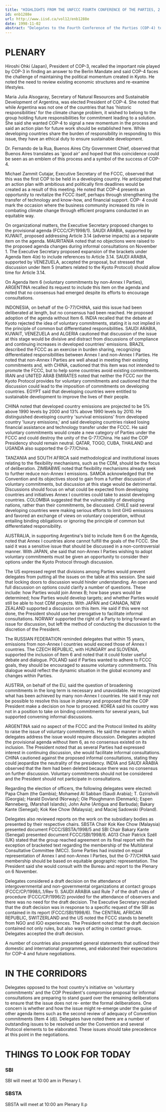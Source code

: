 ```yaml
---
title: "HIGHLIGHTS FROM THE UNFCCC FOURTH CONFERENCE OF THE PARTIES, 2 NOVEMBER 1998"
id: enb1288e
url: http://www.iisd.ca/vol12/enb1288e
date: 1998-11-02
abstract: "Delegates to the Fourth Conference of the Parties (COP-4) to the  UN Framework Convention on Climate Change (FCCC) heard welcoming  remarks and considered organizational matters. Delegates debated  the COP-4 agenda at length, focusing on the deletion of an item  concerning voluntary commitments for non-Annex I Parties."
---
```


# PLENARY

Hiroshi Ohki (Japan), President of COP-3, recalled the important  role played by COP-3 in finding an answer to the Berlin Mandate  and said COP-4 faces the challenge of maintaining the political  momentum created in Kyoto. He noted the need to review existing  economic structures and re-examine lifestyles.

Maria Julia Alsogaray, Secretary of Natural Resources and  Sustainable Development of Argentina, was elected President of  COP-4. She noted that while Argentina was not one of the  countries that has 'historic responsibilities' for the climate  change problem, it wished to belong to the group holding future  responsibilities for commitment leading to a solution. She said  she wanted COP-4 to signal a new momentum in the process and  said an action plan for future work should be established here.  While developing countries share the burden of responsibility in  responding to this issue, they have an ethical duty to ensure  sustainable development.

Dr. Fernando de la Rua, Buenos Aires City Government Chief,  observed that Buenos Aires translates as 'good air' and hoped  that this coincidence could be seen as an emblem of this process  and a symbol of the success of COP-4.

Michael Zammit Cutajar, Executive Secretary of the FCCC,  observed that this was the first COP to be held in a developing  country. He anticipated that an action plan with ambitious and  politically firm deadlines would be created as a result of this  meeting. He noted that COP-4 presents an opportunity to  revitalize the FCCC itself, perhaps through strengthening the  transfer of technology and know-how, and financial support. COP- 4 could mark the occasion where the business community increased  its role in combating climate change through efficient programs  conducted in an equitable way.

On organizational matters, the Executive Secretary proposed  changes to the provisional agenda (FCCC/CP/1998/1). SAUDI  ARABIA, supported by KUWAIT, proposed addressing Article 3.14  (adverse impacts) as a separate item on the agenda. MAURITANIA  noted that no objections were raised to the proposed agenda  changes during informal consultations on November 1. The  Executive Secretary proposed expansion of the brackets under  Agenda Item 4(e) to include references to Article 3.14. SAUDI  ARABIA, supported by VENEZUELA, accepted the proposal, but  stressed that discussion under Item 5 (matters related to the  Kyoto Protocol) should allow time for Article 3.14.

On Agenda Item 6 (voluntary commitments by non-Annex I Parties),  ARGENTINA recalled its request to include this item on the  agenda and noted that no consensus had emerged despite its  efforts to encourage consultations.

INDONESIA, on behalf of the G-77/CHINA, said this issue had been  deliberated at length, but no consensus had been reached. He  proposed adoption of the agenda without Item 6. INDIA recalled  that the debate at Kyoto rejected the idea of voluntary  commitments, stating it is not implied in the principle of  common but differentiated responsibilities. SAUDI ARABIA,  KUWAIT, VENEZUELA and ALGERIA cautioned that discussion of the  issue at this stage would be divisive and distract from  discussions of compliance and continuing increases in developed  countries' emissions. BRAZIL described the FCCC as an exercise  in burden sharing, recognizing differentiated responsibilities  between Annex I and non-Annex I Parties. He noted that non-Annex  I Parties are well ahead in meeting their existing commitments  and, with CHINA, cautioned that this item was not intended to  promote the FCCC, but to help some countries avoid existing  commitments. IRAN and UNITED ARAB EMIRATES noted that neither  the FCCC nor the Kyoto Protocol provides for voluntary  commitments and cautioned that the discussion could lead to the  imposition of commitments on developing countries. EGYPT said  that developing countries were entitled to sustainable  development to improve the lives of their people.

CHINA noted that developed country emissions are projected to be  5% above 1990 levels by 2000 and 13% above 1990 levels by 2010.  He distinguished developing country 'survival emissions' from  developed country 'luxury emissions,' and said developing  countries risked losing financial assistance and technology  transfer under the FCCC. He said voluntary commitments would  create a new category of Parties under the FCCC and could  destroy the unity of the G-77/China. He said the COP Presidency  should remain neutral. QATAR, TOGO, CUBA, THAILAND and UGANDA  also supported the G-77/China.

TANZANIA and SOUTH AFRICA said methodological and institutional  issues relating to the flexibility mechanisms, such as the CDM,  should be the focus of deliberation. ZIMBABWE noted that  flexibility mechanisms already seek to further reduce non-Annex  I emissions. SAMOA acknowledged that the Convention and its  objectives stood to gain from a further discussion of voluntary  commitments, but discussion at this stage would be detrimental.  Discussions should focus on what could be expected from  developing countries and initiatives Annex I countries could  take to assist developing countries. COLOMBIA suggested that the  vulnerability of developing nations, rather than their  commitments, be discussed. CHILE said several developing  countries were making serious efforts to limit GHG emissions and  favored an exchange of views on voluntary cooperation, without  entailing binding obligations or ignoring the principle of  common but differentiated responsibility.

AUSTRALIA, in supporting Argentina's bid to include Item 6 on  the Agenda, noted that Annex I countries alone cannot fulfill  the goals of the FCCC. She said it was a sensitive issue that  should be discussed in a non-controversial manner. With JAPAN,  she said that non-Annex I Parties wishing to adopt voluntary  commitments must be given an opportunity to consider their  options under the Kyoto Protocol through discussion.

The US expressed regret that divisions among Parties would  prevent delegates from putting all the issues on the table at  this session. She said that locking doors to discussion would  hinder understanding. An open and full discussion on options  could clarify a number of questions. These include: how Parties  would join Annex B; how base years would be determined; how  Parties would develop targets; and whether Parties would still  be able to host CDM projects. With JAPAN and CANADA, NEW ZEALAND  supported a discussion on this item. He said if this were not  done, the President should use her prerogative to facilitate  informal consultations. NORWAY supported the right of a Party to  bring forward an issue for discussion, but left the method of  conducting the discussion to the discretion of the President.

The RUSSIAN FEDERATION reminded delegates that within 15 years,  emissions from non-Annex I countries would exceed those of Annex  I countries. The CZECH REPUBLIC, with HUNGARY and SLOVENIA,  supported the inclusion of Item 6 and noted that it could foster  useful debate and dialogue. POLAND said if Parties wanted to  adhere to FCCC goals, they should be encouraged to assume  voluntary commitments. This dialogue would reflect the dynamic  situation in the global economy and changes within Parties.

AUSTRIA, on behalf of the EU, said the question of broadening  commitments in the long term is necessary and unavoidable. He  recognized what has been achieved by many non-Annex I countries.  He said it may not be possible to resolve this issue in plenary  and proposed that the COP President make a decision on how to  proceed. KOREA said his country was not in a position to take on  binding commitments for several years, but supported convening  informal discussions.

ARGENTINA said no aspect of the FCCC and the Protocol limited  its ability to raise the issue of voluntary commitments. He said  the manner in which delegates address the issue would require  discussion. Delegates adopted the provisional agenda without  Item 6, as no consensus existed on its inclusion. The President  noted that as several Parties had expressed interest in  continuing discussion, she would facilitate informal  consultations. CHINA cautioned against the proposed informal  consultations, stating they could jeopardize the neutrality of  the presidency. INDIA and SAUDI ARABIA observed that the item  had been deleted because there was no consensus on further  discussion. Voluntary commitments should not be considered and  the President should not participate in consultations.

Regarding the election of officers, the following delegates were  elected: Papa Cham (the Gambia); Mohamed Al Sabban (Saudi  Arabia); T. Gzirishvili (Georgia); Harald Dovland (Norway); Ole  Ploughmann (Denmark); Espen Rønneberg, (Marshall Islands); John  Ashe (Antigua and Barbuda); Bakary Kante (Senegal); Kok Kee Chow  (Malaysia); and Maciej Sadowski (Poland).

Delegates also reviewed reports on the work on the subsidiary  bodies as presented by their respective chairs. SBSTA Chair Kok  Kee Chow (Malaysia) presented document FCCC/SBSTA/1998/5 and SBI  Chair Bakary Kante (Senegal) presented document FCCC/SBI/1998/6.  AG13 Chair Patrick Széll (UK) stated that the group reached  agreement on its final report with the exception of bracketed  text regarding the membership of the Multilateral Consultative  Committee (MCC). Some Parties had insisted on equal  representation of Annex I and non-Annex I Parties, but the G-77/CHINA said membership should be based on equitable geographic  representation. The President said she would consult with the  Bureau and report to the Plenary on 6 November.

Delegates considered a draft decision on the attendance of  intergovernmental and non-governmental organizations at contact  groups (FCCC/CP/1998/L.1/Rev 1). SAUDI ARABIA said Rule 7 of the  draft rules of procedure (FCCC/CP/1996/2) provided for the  attendance of observers and there was no need for the draft  decision. The Executive Secretary recalled that the draft  decision was in response to a specific request of the SBI as  contained in its report (FCCC/SBI/1998/6). The CENTRAL AFRICAN  REPUBLIC, SWITZERLAND and the US noted the FCCC stands to  benefit from NGO and IGO experiences. The President noted that  the draft decision contained not only rules, but also ways of  acting in contact groups. Delegates accepted the draft decision.

A number of countries also presented general statements that  outlined their domestic and international programmes, and  elaborated their expectations for COP-4 and future negotiations.

# IN THE CORRIDORS

Delegates opposed to the host country's initiative on 'voluntary  commitments' and the COP President's compromise proposal for  informal consultations are preparing to stand guard over the  remaining deliberations to ensure that the issue does not re- enter the formal deliberations. One concern is whether and how  the issue might re-emerge under the guise of other agenda items  such as the second review of adequacy of Convention commitments  (Item 4 (d)). Delegates have noted there are a number of  outstanding issues to be resolved under the Convention and  several Protocol elements to be elaborated. These issues should  take precedence at this point in the negotiations.

# THINGS TO LOOK FOR TODAY

### SBI

SBI will meet at 10:00 am in Plenary I.

### SBSTA

SBSTA will meet at 10:00 am Plenary II.p